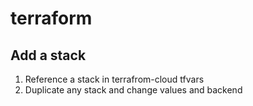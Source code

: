 # terraform

## Add a stack

1. Reference a stack in terrafrom-cloud tfvars
2. Duplicate any stack and change values and backend

